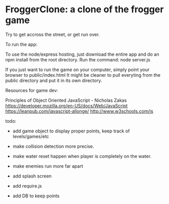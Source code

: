 FroggerClone: a clone of the frogger game
===============================

Try to get accross the street, or get run over.

To run the app:

To use the node/express hosting, just download the entire app and do an npm install from the root directory.
Run the command: node server.js

If you just want to run the game on your computer, simply point your browser to public/index.html
It might be cleaner to pull everyting from the public directory and put it in its own directory.

Resources for game dev:

Principles of Object Oriented JavaScript - Nicholas Zakas
https://developer.mozilla.org/en-US/docs/Web/JavaScript
https://leanpub.com/javascript-allonge/
http://www.w3schools.com/js

todo:

- add game object to display proper points, keep track of levels/games/etc
- make collision detection more precise.
- make water reset happen when player is completely on the water.
- make enemies run more far apart

- add splash screen
- add require.js
- add DB to keep points